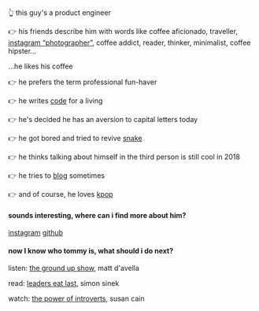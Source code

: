 👆 this guy's a product engineer

👉 his friends describe him with words like coffee aficionado, traveller, [instagram “photographer”](https://www.instagram.com/itskwanyall), coffee addict, reader, thinker, minimalist, coffee hipster...

...he likes his coffee

👉 he prefers the term professional fun-haver

👉 he writes [code](https://www.github.com/kwanman) for a living

👉 he's decided he has an aversion to capital letters today

👉 he got bored and tried to revive [snake](/snake)

👉 he thinks talking about himself in the third person is still cool in 2018

👉 he tries to [blog](/blog) sometimes

👉 and of course, he loves [kpop](https://www.youtube.com/watch?v=9mQk7Evt6Vs)

#### sounds interesting, where can i find more about him?

[instagram](https://www.instagram.com/itskwanyall)
[github](https://www.github.com/kwanman)

#### now I know who tommy is, what should i do next?

listen: [the ground up show](https://www.youtube.com/watch?v=hHzNhPdEA1I), matt d'avella

read: [leaders eat last](https://www.goodreads.com/book/show/16144853-leaders-eat-last), simon sinek

watch: [the power of introverts](https://www.youtube.com/watch?v=c0KYU2j0TM4), susan cain
